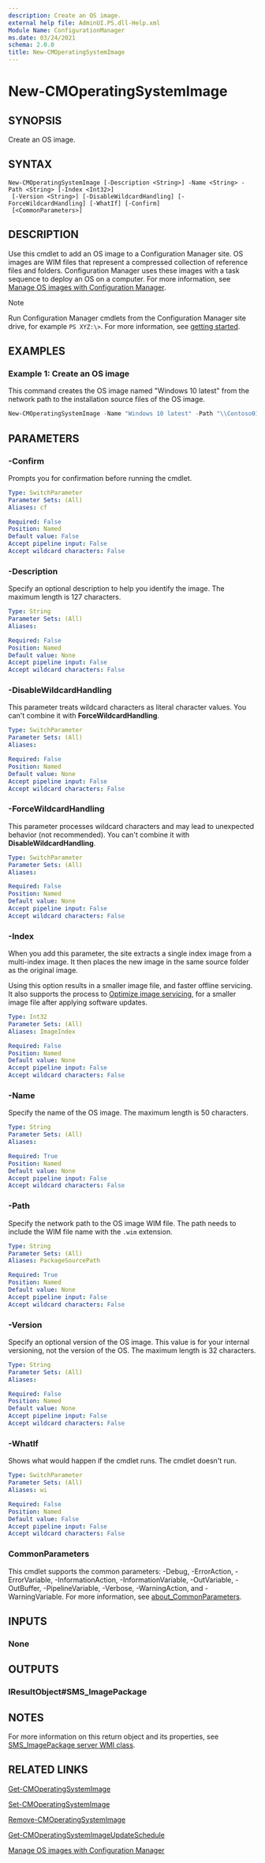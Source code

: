 ```yaml
---
description: Create an OS image.
external help file: AdminUI.PS.dll-Help.xml
Module Name: ConfigurationManager
ms.date: 03/24/2021
schema: 2.0.0
title: New-CMOperatingSystemImage
---
```


# New-CMOperatingSystemImage

## SYNOPSIS

Create an OS image.

## SYNTAX

```
New-CMOperatingSystemImage [-Description <String>] -Name <String> -Path <String> [-Index <Int32>]
 [-Version <String>] [-DisableWildcardHandling] [-ForceWildcardHandling] [-WhatIf] [-Confirm]
 [<CommonParameters>]
```

## DESCRIPTION

Use this cmdlet to add an OS image to a Configuration Manager site. OS images are WIM files that represent a compressed collection of reference files and folders. Configuration Manager uses these images with a task sequence to deploy an OS on a computer. For more information, see [Manage OS images with Configuration Manager](/mem/configmgr/osd/get-started/manage-operating-system-images).

> [!NOTE]
> Run Configuration Manager cmdlets from the Configuration Manager site drive, for example `PS XYZ:\>`. For more information, see [getting started](/powershell/sccm/overview).

## EXAMPLES

### Example 1: Create an OS image

This command creates the OS image named "Windows 10 latest" from the network path to the installation source files of the OS image.

```powershell
New-CMOperatingSystemImage -Name "Windows 10 latest" -Path "\\Contoso01\CM\Images\win10_latest.wim"
```

## PARAMETERS

### -Confirm
Prompts you for confirmation before running the cmdlet.

```yaml
Type: SwitchParameter
Parameter Sets: (All)
Aliases: cf

Required: False
Position: Named
Default value: False
Accept pipeline input: False
Accept wildcard characters: False
```

### -Description

Specify an optional description to help you identify the image. The maximum length is 127 characters.

```yaml
Type: String
Parameter Sets: (All)
Aliases:

Required: False
Position: Named
Default value: None
Accept pipeline input: False
Accept wildcard characters: False
```

### -DisableWildcardHandling

This parameter treats wildcard characters as literal character values. You can't combine it with **ForceWildcardHandling**.

```yaml
Type: SwitchParameter
Parameter Sets: (All)
Aliases:

Required: False
Position: Named
Default value: None
Accept pipeline input: False
Accept wildcard characters: False
```

### -ForceWildcardHandling

This parameter processes wildcard characters and may lead to unexpected behavior (not recommended). You can't combine it with **DisableWildcardHandling**.

```yaml
Type: SwitchParameter
Parameter Sets: (All)
Aliases:

Required: False
Position: Named
Default value: None
Accept pipeline input: False
Accept wildcard characters: False
```

### -Index

When you add this parameter, the site extracts a single index image from a multi-index image. It then places the new image in the same source folder as the original image.

Using this option results in a smaller image file, and faster offline servicing. It also supports the process to [Optimize image servicing](/mem/configmgr/osd/get-started/manage-operating-system-images#bkmk_resetbase), for a smaller image file after applying software updates.

```yaml
Type: Int32
Parameter Sets: (All)
Aliases: ImageIndex

Required: False
Position: Named
Default value: None
Accept pipeline input: False
Accept wildcard characters: False
```

### -Name

Specify the name of the OS image. The maximum length is 50 characters.

```yaml
Type: String
Parameter Sets: (All)
Aliases:

Required: True
Position: Named
Default value: None
Accept pipeline input: False
Accept wildcard characters: False
```

### -Path

Specify the network path to the OS image WIM file. The path needs to include the WIM file name with the `.wim` extension.

```yaml
Type: String
Parameter Sets: (All)
Aliases: PackageSourcePath

Required: True
Position: Named
Default value: None
Accept pipeline input: False
Accept wildcard characters: False
```

### -Version

Specify an optional version of the OS image. This value is for your internal versioning, not the version of the OS. The maximum length is 32 characters.

```yaml
Type: String
Parameter Sets: (All)
Aliases:

Required: False
Position: Named
Default value: None
Accept pipeline input: False
Accept wildcard characters: False
```

### -WhatIf
Shows what would happen if the cmdlet runs. The cmdlet doesn't run.

```yaml
Type: SwitchParameter
Parameter Sets: (All)
Aliases: wi

Required: False
Position: Named
Default value: False
Accept pipeline input: False
Accept wildcard characters: False
```

### CommonParameters
This cmdlet supports the common parameters: -Debug, -ErrorAction, -ErrorVariable, -InformationAction, -InformationVariable, -OutVariable, -OutBuffer, -PipelineVariable, -Verbose, -WarningAction, and -WarningVariable. For more information, see [about_CommonParameters](http://go.microsoft.com/fwlink/?LinkID=113216).

## INPUTS

### None
## OUTPUTS

### IResultObject#SMS_ImagePackage
## NOTES

For more information on this return object and its properties, see [SMS_ImagePackage server WMI class](/mem/configmgr/develop/reference/osd/sms_imagepackage-server-wmi-class).

## RELATED LINKS

[Get-CMOperatingSystemImage](Get-CMOperatingSystemImage.md)

[Set-CMOperatingSystemImage](Set-CMOperatingSystemImage.md)

[Remove-CMOperatingSystemImage](Remove-CMOperatingSystemImage.md)

[Get-CMOperatingSystemImageUpdateSchedule](Get-CMOperatingSystemImageUpdateSchedule.md)

[Manage OS images with Configuration Manager](/mem/configmgr/osd/get-started/manage-operating-system-images)
